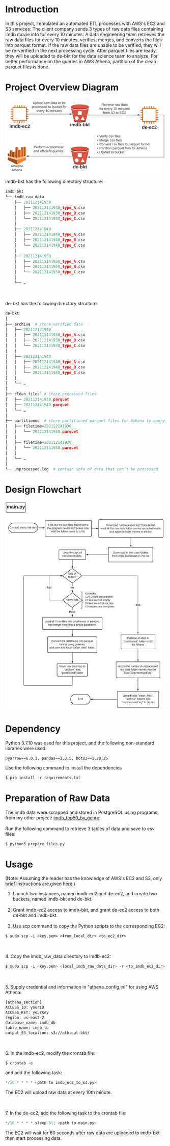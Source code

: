 # Introduction
In this project, I emulated an automated ETL processes with AWS's EC2 and S3 services:
The client company sends 3 types of raw data files containing imdb movie info for every 10 minutes.
A data engineering team retrieves the raw data files for every 10 minutes, verifies, merges, and converts the files into parquet format.
If the raw data files are unable to be verified, they will be re-verified in the next processing cycle.
After parquet files are ready, they will be uploaded to de-bkt for the data science team to analyze.
For better performance on the queries in AWS Athena, partition of the clean parquet files is done.

# Project Overview Diagram
![alt text](https://github.com/jhaojay/imdb_data_engineer_project_with_aws/blob/main/jpg/overview.JPG?raw=true)
<br /><br />
imdb-bkt has the following directory structure:
```python
imdb-bkt
└── imdb_raw_data
	├── 202112141930
	│   ├── 202112141930_type_A.csv
	│   ├── 202112141930_type_B.csv
	│   └── 202112141930_type_C.csv
	│   
	├── 202112141940
	│   ├── 202112141940_type_A.csv
	│   ├── 202112141940_type_B.csv
	│   └── 202112141940_type_C.csv
	│   
	├── 202112141950
	│   ├── 202112141950_type_A.csv
	│   ├── 202112141950_type_B.csv
	│   └── 202112141950_type_C.csv
	│   
	└── …

```
<br /><br />
de-bkt has the following directory structure:
```python
de-bkt
│
├── archive  # store verified data
│   ├── 202112141930
│   │   ├── 202112141930_type_A.csv
│   │   ├── 202112141930_type_B.csv
│   │   └── 202112141930_type_C.csv
│   │
│   ├── 202112141940
│   │   ├── 202112141940_type_A.csv
│   │   ├── 202112141940_type_B.csv
│   │   └── 202112141940_type_C.csv
│   │
│   └── …
│   
├── clean_files  # store processed files
│   ├── 202112141930.parquet
│   ├── 202112141940.parquet
│   └── …
│   
├── partitioned  # store partitioned parquet files for Athena to query
│   ├── filetime=202112141930
│   │   └── 202112141930.parquet
│   │
│   ├── filetime=202112141930
│   │   └── 202112141930.parquet
│   │
│   └── …
│   
└── unprocessed.log  # contain info of data that can’t be processed
```
# Design Flowchart
![alt text](https://github.com/jhaojay/imdb_data_engineer_project_with_aws/blob/main/jpg/main_flowchart.JPG?raw=true)


# Dependency
Python 3.7.10 was used for this project, and the following non-standard libraries were used:
```
pyarrow==6.0.1, pandas==1.3.5, boto3==1.20.26
```
Use the following command to install the dependencies
```python
$ pip install -r requirements.txt
```

# Preparation of Raw Data
The imdb data were scrapped and stored in PostgreSQL using programs from my other project: [imdb_top50_by_genre](https://github.com/jhaojay/imdb_top50_by_genre/).
<br /><br />
Run the following command to retrieve 3 tables of data and save to csv files:
```python
$ python3 prepare_files.py
```


# Usage
(Note: Assuming the reader has the knowledge of AWS's EC2 and S3, only brief instructions are given here.)

1. Launch two instances, named imdb-ec2 and de-ec2, and create two buckets, named imdb-bkt and de-bkt.
<br /><br />
2. Grant imdb-ec2 access to imdb-bkt, and grant de-ec2 access to both de-bkt and imdb-bkt.
<br /><br />
3. Use scp command to copy the Python scripts to the corresponding EC2:
```
$ sudo scp -i <key.pem> <from_local_dir> <to_ec2_dir>
```
<br /><br />
4. Copy the imdb_raw_data directory to imdb-ec2:
```python
$ sudo scp -i <key.pem> <local_imdb_raw_data_dir> -r <to_imdb_ec2_dir>
```
<br /><br />
5. Supply credential and information in "athena_config.ini" for using AWS Athena:
```
[athena_section]
ACCESS_ID: yourID
ACCESS_KEY: yourKey
region: us-east-2
database_name: imdb_db
table_name: imdb_tb
output_S3_location: s3://ath-out-bkt/
```
<br /><br />
6. In the imdb-ec2, modify the crontab file:
```
$ crontab -e
```
and add the following task:
```python
*/10 * * * * <path to imdb_ec2_to_s3.py>
```
The EC2 will upload raw data at every 10th minute.

<br /><br />
7. In the de-ec2, add the following task to the crontab file:
```python
*/10 * * * * sleep 61; <path to main.py>
```
The EC2 will wait for 60 seconds after raw data are uploaded to imdb-bkt then start processing data.

